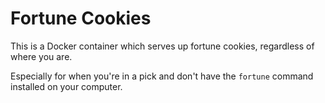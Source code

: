 # Fortune Cookies
This is a Docker container which serves up fortune cookies, regardless of where you are.

Especially for when you're in a pick and don't have the `fortune` command installed on your computer.